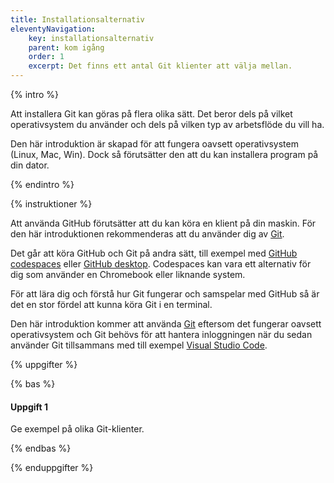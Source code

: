 ```yaml
---
title: Installationsalternativ
eleventyNavigation:
    key: installationsalternativ
    parent: kom igång
    order: 1
    excerpt: Det finns ett antal Git klienter att välja mellan.
---
```


{% intro %}

Att installera Git kan göras på flera olika sätt. Det beror dels på vilket operativsystem du använder och dels på vilken typ av arbetsflöde du vill ha.

Den här introduktion är skapad för att fungera oavsett operativsystem (Linux, Mac, Win). Dock så förutsätter den att du kan installera program på din dator.

{% endintro %}

{% instruktioner %}

Att använda GitHub förutsätter att du kan köra en klient på din maskin. För den här introduktionen rekommenderas att du använder dig av [Git](https://git-scm.com/downloads). 

Det går att köra GitHub och Git på andra sätt, till exempel med [GitHub codespaces](https://github.com/codespaces) eller [GitHub desktop](https://desktop.github.com/). Codespaces kan vara ett alternativ för dig som använder en Chromebook eller liknande system.

För att lära dig och förstå hur Git fungerar och samspelar med GitHub så är det en stor fördel att kunna köra Git i en terminal.

Den här introduktion kommer att använda [Git](/introduktion/kom-igang/git/) eftersom det fungerar oavsett operativsystem och Git behövs för att hantera inloggningen när du sedan använder Git tillsammans med till exempel [Visual Studio Code](https://code.visualstudio.com/).

{% uppgifter %}

{% bas %}

#### Uppgift 1

Ge exempel på olika Git-klienter.

{% endbas %}

{% enduppgifter %}